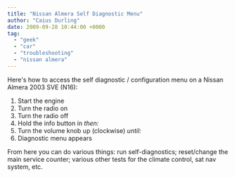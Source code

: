 ```yaml
---
title: "Nissan Almera Self Diagnostic Menu"
author: "Caius Durling"
date: 2009-09-28 10:44:00 +0000
tag:
  - "geek"
  - "car"
  - "troubleshooting"
  - "nissan almera"
---
```


Here's how to access the self diagnostic / configuration menu on a Nissan Almera 2003 SVE (N16):

1. Start the engine
2. Turn the radio on
3. Turn the radio off
4. Hold the info button in *then:*
5. Turn the volume knob up (clockwise) *until:*
6. Diagnostic menu appears

From here you can do various things: run self-diagnostics; reset/change the main service counter; various other tests for the climate control, sat nav system, etc.
